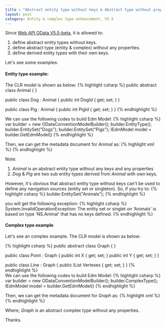 ```yaml
---
title : "Abstract entity type without keys & Abstract type without properties & Derived entity type with their own keys"
layout: post
category: Entity & complex type enhancement, V5.5
---
```


Since [Web API OData V5.5-beta](http://www.nuget.org/packages/Microsoft.AspNet.OData/5.5.0-beta), it is allowed to:

1. define abstract entity types without keys. 
2. define abstract type (entity & complex) without any properties.
3. define derived entity types with their own keys.

Let's see some examples:

#### Entity type example:

The CLR model is shown as below:
{% highlight csharp %}
public abstract class Animal
{
}

public class Dog : Animal
{
  public int DogId { get; set; }
}

public class Pig : Animal
{
  public int PigId { get; set; }
}
{% endhighlight %}

We can use the following codes to build Edm Model:
{% highlight csharp %}
  var builder = new ODataConventionModelBuilder();
  builder.EntityType<Animal>();
  builder.EntitySet<Dog>("Dogs");
  builder.EntitySet<Pig>("Pigs");
  IEdmModel model = builder.GetEdmModel()
{% endhighlight %}

Then, we can get the metadata document for *Animal* as:
{% highlight xml %}
<EntityType Name="Animal" Abstract="true" />
<EntityType Name="Dog" BaseType="NS.Animal">
    <Key>
        <PropertyRef Name="DogId" />
    </Key>
    <Property Name="DogId" Type="Edm.Int32" Nullable="false" />
</EntityType>
<EntityType Name="Pig" BaseType="NS.Animal">
    <Key>
        <PropertyRef Name="PigId" />
    </Key>
    <Property Name="PigId" Type="Edm.Int32" Nullable="false" />
</EntityType>
{% endhighlight %}

Note:
1. *Animal* is an abstract entity type without any keys and any properties
2. *Dog* & *Pig* are two sub entity types derived from *Animal* with own keys. 

However, it's obvious that abstract entity type without keys can't be used to define any navigation sources (entity set or singleton). 
So, if you try to:
{% highlight csharp %}
builder.EntitySet<Animal>("Animals");
{% endhighlight %}

you will get the following exception:
{% highlight csharp %}
System.InvalidOperationException: The entity set or singlet on 'Animals' is based on type 'NS.Animal' that has no keys defined.
{% endhighlight %}

#### Complex type example

Let's see an complex example. The CLR model is shown as below:

{% highlight csharp %}
public abstract class Graph
{ }

public class Point : Graph
{
  public int X { get; set; }
  public int Y { get; set; }
}

public class Line : Graph
{
  public IList<Point> Vertexes { get; set; }
}
{% endhighlight %}    
We can use the following codes to build Edm Model:
{% highlight csharp %}
  var builder = new ODataConventionModelBuilder();
  builder.ComplexType<Graph>();
  IEdmModel model = builder.GetEdmModel()
{% endhighlight %}

Then, we can get the metadata document for *Graph* as:
{% highlight xml %}
<ComplexType Name="Graph" Abstract="true" />
<ComplexType Name="Point" BaseType="NS.Graph">
    <Property Name="X" Type="Edm.Int32" Nullable="false" />
    <Property Name="Y" Type="Edm.Int32" Nullable="false" />
</ComplexType>
<ComplexType Name="Line" BaseType="NS.Graph">
    <Property Name="Vertexes" Type="Collection(NS.Point)" />
</ComplexType>
{% endhighlight %}

Where, *Graph* is an abstract complex type without any properties.      

Thanks.
